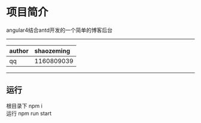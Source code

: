 # 项目简介
angular4结合antd开发的一个简单的博客后台

<hr/>

|author|shaozeming|
|:---|:---|
|qq|1160809039|

<hr/>

## 运行
根目录下 npm i <br/>
运行 npm run start<br/>
